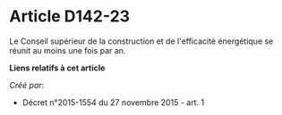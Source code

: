 # Article D142-23

Le Conseil supérieur de la construction et de l'efficacité énergétique se réunit au moins une fois par an.

**Liens relatifs à cet article**

_Créé par_:

  - Décret n°2015-1554 du 27 novembre 2015 - art. 1
